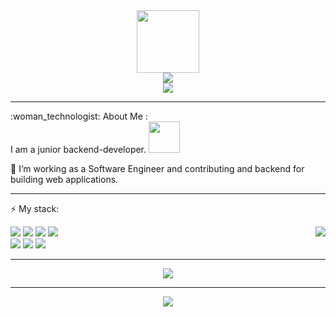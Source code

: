 <div id="header" align="center">
  <img src="https://media.giphy.com/media/v1.Y2lkPTc5MGI3NjExMGVjN2Y3ODYzOWVhMTVmNDY5NDY5NDY0ZjNlMmNkMWI2NjdhNWIzZSZjdD1n/2IudUHdI075HL02Pkk/giphy.gif" width="100"/>
  <div id="badges">
    <a href="https://t.me/Sondrr"> 
      <img src="https://shields.io/badge/telegram-orange?logo=telegram&logoColor=black&style=for-the-badge"/> 
    </a>
  </div>
  <div>
    <img src="https://komarev.com/ghpvc/?username=Ten-Dark&color=orange&style=for-the-badge"/>
  </div>
</div>

---

<div>
:woman_technologist: About Me :
</div>
<div>
I am a junior backend-developer. <img src="https://media.giphy.com/media/lcs5BL0NIM4WMv61a9/giphy.gif" width="50">

:telescope: I’m working as a Software Engineer and contributing and backend for building web applications.

---

:zap: My stack:
<div>
  <div>
    <img src="https://shields.io/badge/laravel-black?logo=laravel&logoColor=orange&style=for-the-badge"/>
    <img src="https://img.shields.io/badge/Php-9-orange?labelColor=black&style=for-the-badge"/>
    <img src="https://shields.io/badge/Vue-black?logo=Vue.js&logoColor=orange&style=for-the-badge"/>
    <img src="https://img.shields.io/badge/Git-hub-orange?labelColor=black&logo=git&style=for-the-badge"/>
    <img align="right" src="https://github-readme-stats.vercel.app/api/top-langs/?username=Ten-Dark&layout=compact&theme=vision-friendly-dark"/>
   </div
   
   ---
   
   <div>
    <img src="https://shields.io/badge/Docker-black?logo=Docker&logoColor=blue&style=for-the-badge"/>
    <img src="https://img.shields.io/badge/Postgres-black?labelColor=black&logo=PostgreSql&style=for-the-badge"/>
    <img src="https://github-readme-stats.vercel.app/api?username=Ten-Dark&show_icons=true&theme=radical"/>
  </div>
 </divn
</div>

---

<div align="center">
  <img src="http://github-readme-streak-stats.herokuapp.com?user=Ten-Dark&theme=radical&hide_border=%D0%BB%D0%BE%D0%B6%D1%8C&border_radius=1&date_format=j%20M%5B%20Y%5D"/>
</div>
  
---

<div align="center">
  <img src="https://media.giphy.com/media/v1.Y2lkPTc5MGI3NjExZGY2NGI1YTk4NzM0ZjA2NGMyMDc5OWNkZTRiY2Q3MDA4NDdlYWRiMCZjdD1n/vrxxqQbyRxYi6scCjT/giphy.gif"/>
</div>
